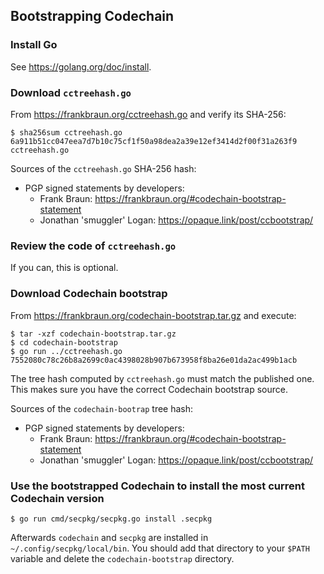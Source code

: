 Bootstrapping Codechain
-----------------------

### Install Go

See https://golang.org/doc/install.

### Download `cctreehash.go`

From https://frankbraun.org/cctreehash.go and verify its SHA-256:

    $ sha256sum cctreehash.go
    6a911b51cc047eea7d7b10c75cf1f50a98dea2a39e12ef3414d2f00f31a263f9 cctreehash.go

Sources of the `cctreehash.go` SHA-256 hash:

-   PGP signed statements by developers:
    -   Frank Braun: https://frankbraun.org/#codechain-bootstrap-statement
    -   Jonathan 'smuggler' Logan: https://opaque.link/post/ccbootstrap/

### Review the code of `cctreehash.go`

If you can, this is optional.

### Download Codechain bootstrap

From https://frankbraun.org/codechain-bootstrap.tar.gz and execute:

    $ tar -xzf codechain-bootstrap.tar.gz
    $ cd codechain-bootstrap
    $ go run ../cctreehash.go
    7552080c78c26b8a2699c0ac4398028b907b673958f8ba26e01da2ac499b1acb

The tree hash computed by `cctreehash.go` must match the published one.
This makes sure you have the correct Codechain bootstrap source.

Sources of the `codechain-bootrap` tree hash:

-   PGP signed statements by developers:
    -   Frank Braun: https://frankbraun.org/#codechain-bootstrap-statement
    -   Jonathan 'smuggler' Logan: https://opaque.link/post/ccbootstrap/

### Use the bootstrapped Codechain to install the most current Codechain version

    $ go run cmd/secpkg/secpkg.go install .secpkg

Afterwards `codechain` and `secpkg` are installed in
`~/.config/secpkg/local/bin`. You should add that directory to your
`$PATH` variable and delete the `codechain-bootstrap` directory.
